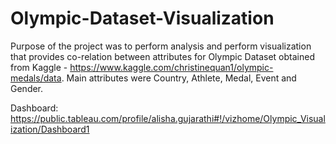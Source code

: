 # Olympic-Dataset-Visualization
Purpose of the project was to perform analysis and perform visualization that provides co-relation between attributes for
Olympic Dataset obtained from Kaggle - https://www.kaggle.com/christinequan1/olympic-medals/data. 
Main attributes were Country, Athlete, Medal, Event and Gender.

Dashboard: https://public.tableau.com/profile/alisha.gujarathi#!/vizhome/Olympic_Visualization/Dashboard1
